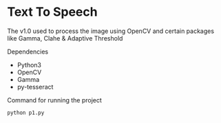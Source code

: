 
# Text To Speech

The v1.0 used to process the image using OpenCV and certain packages like Gamma, Clahe & Adaptive Threshold

Dependencies

- Python3
- OpenCV
- Gamma
- py-tesseract


Command for running the project 

```
python p1.py
```
